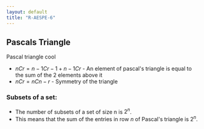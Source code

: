 ```yaml
---
layout: default
title: "R-AESPE-6"
---
```


## Pascals Triangle
Pascal triangle cool
- $nCr= n-1Cr-1 + n-1Cr$ - An element of pascal's triangle is equal to the sum of the 2 elements above it
- $nCr = nCn-r$ - Symmetry of the triangle


### Subsets of a set:
- The number of subsets of a set of size n is $2^n$.
- This means that the sum of the entries in row $n$ of Pascal's triangle is $2^n$.

